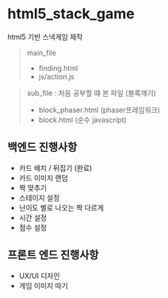 # html5_stack_game
html5 기반 스낵게임 제작

> main_file 
> + finding.html
> + js/action.js

>sub_file : 처음 공부할 떄 본 파일 (블록깨기)
> + block_phaser.html (phaser프레임워크)
> + block.html (순수 javascript)


## 백엔드 진행사항
+ 카드 배치 / 뒤집기 (완료)
+ 카드 이미지 랜덤
+ 짝 맞추기
+ 스테이지 설정
+ 난이도 별로 나오는 짝 다르게
+ 시간 설정
+ 점수 설정

## 프론트 엔드 진행사항
+ UX/UI 디자인
+ 게임 이미지 따기
